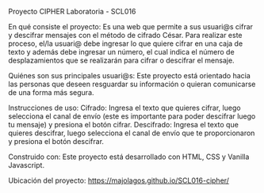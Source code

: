 Proyecto CIPHER Laboratoria - SCL016

En qué consiste el proyecto:
Es una web que permite a sus usuari@s cifrar y descifrar mensajes con el método de cifrado César. Para realizar este proceso, el/la usuari@ debe ingresar lo que quiere cifrar en una caja de texto y además debe ingresar un número, el cual indica el número de desplazamientos que se realizarán para cifrar o descifrar el mensaje. 

Quiénes son sus principales usuari@s:
Este proyecto está orientado hacia las personas que deseen resguardar su información o quieran comunicarse de una forma más segura. 

Instrucciones de uso:
Cifrado: Ingresa el texto que quieres cifrar, luego selecciona el canal de envío (este es importante para poder descifrar luego tu mensaje) y presiona el botón cifrar.
Descifrado: Ingresa el texto que quieres descifrar, luego selecciona el canal de envío que te proporcionaron y presiona el botón descifrar.

Construido con:
Este proyecto está desarrollado con HTML, CSS y Vanilla Javascript.

Ubicación del proyecto:
https://majolagos.github.io/SCL016-cipher/
